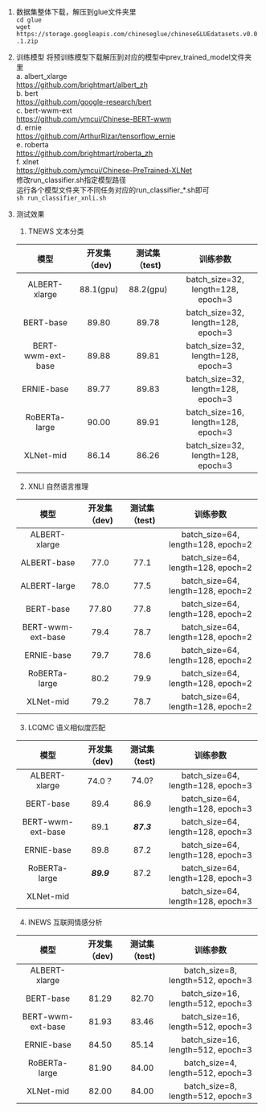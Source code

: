 1. 数据集整体下载，解压到glue文件夹里  
  ```cd glue ```  
  ```wget https://storage.googleapis.com/chineseglue/chineseGLUEdatasets.v0.0.1.zip```
  
2. 训练模型
  将预训练模型下载解压到对应的模型中prev_trained_model文件夹里  
  a. albert_xlarge  
  https://github.com/brightmart/albert_zh  
  b. bert  
  https://github.com/google-research/bert  
  c. bert-wwm-ext  
  https://github.com/ymcui/Chinese-BERT-wwm  
  d. ernie  
  https://github.com/ArthurRizar/tensorflow_ernie  
  e. roberta    
  https://github.com/brightmart/roberta_zh  
  f. xlnet  
  https://github.com/ymcui/Chinese-PreTrained-XLNet  
  修改run_classifier.sh指定模型路径  
  运行各个模型文件夹下不同任务对应的run_classifier_*.sh即可  
  ```sh run_classifier_xnli.sh```

3. 测试效果

    1. TNEWS 文本分类
    
    | 模型 | 开发集（dev) | 测试集（test) | 训练参数 |
    | :----:| :----: | :----: | :----: |
    | ALBERT-xlarge |	88.1(gpu) | 88.2(gpu)	|batch_size=32, length=128, epoch=3 |
    | BERT-base	| 89.80	| 89.78	| batch_size=32, length=128, epoch=3 |
    | BERT-wwm-ext-base | 89.88 | 89.81 |	batch_size=32, length=128, epoch=3 |
    | ERNIE-base	| 89.77	|89.83 | batch_size=32, length=128, epoch=3 |
    | RoBERTa-large	|90.00 | 89.91 |	batch_size=16, length=128, epoch=3 |
    | XLNet-mid	|86.14 | 86.26 |	batch_size=32, length=128, epoch=3 | 

    2. XNLI 自然语言推理
    
    | 模型 | 开发集（dev) | 测试集（test) | 训练参数 |
    | :----:| :----: | :----: | :----: |
    | ALBERT-xlarge | |	|batch_size=64, length=128, epoch=2 |
    | ALBERT-base | 77.0 |	77.1 |batch_size=64, length=128, epoch=2 |
    | ALBERT-large | 78.0 | 77.5	|batch_size=64, length=128, epoch=2 |
    | BERT-base	| 77.80	| 77.8	| batch_size=64, length=128, epoch=2 |
    | BERT-wwm-ext-base | 79.4 | 78.7 |	batch_size=64, length=128, epoch=2 |
    | ERNIE-base	| 79.7	|78.6 | batch_size=64, length=128, epoch=2 |
    | RoBERTa-large	|80.2 |79.9 |	batch_size=64, length=128, epoch=2 |
    | XLNet-mid	|79.2 | 78.7 |	batch_size=64, length=128, epoch=2 | 
    
    3. LCQMC  语义相似度匹配
    
    | 模型 | 开发集（dev) | 测试集（test) | 训练参数 |
    | :----:| :----: | :----: | :----: |
    | ALBERT-xlarge | 74.0？	 | 74.0?	|batch_size=64, length=128, epoch=3 |
    | BERT-base	| 89.4 	| 86.9 	| batch_size=64, length=128, epoch=3 |
    | BERT-wwm-ext-base |89.1   | ***87.3*** |	batch_size=64, length=128, epoch=3 |
    | ERNIE-base	| 89.8 	| 87.2 | batch_size=64, length=128, epoch=3|
    | RoBERTa-large	|***89.9***  | 87.2|	batch_size=64, length=128, epoch=3 |
    | XLNet-mid	| |  |	batch_size=64, length=128, epoch=3 | 

    4. INEWS 互联网情感分析
    
    | 模型 | 开发集（dev) | 测试集（test) | 训练参数 |
    | :----:| :----: | :----: | :----: |
    | ALBERT-xlarge |	 | 	|batch_size=8, length=512, epoch=3 |
    | BERT-base	| 81.29	| 82.70	| batch_size=16, length=512, epoch=3 |
    | BERT-wwm-ext-base | 81.93 | 83.46 |	batch_size=16, length=512, epoch=3 |
    | ERNIE-base	| 84.50	|85.14 | batch_size=16, length=512, epoch=3 |
    | RoBERTa-large	|81.90 | 84.00 |	batch_size=4, length=512, epoch=3 |
    | XLNet-mid	|82.00 | 84.00 |	batch_size=8, length=512, epoch=3 | 
